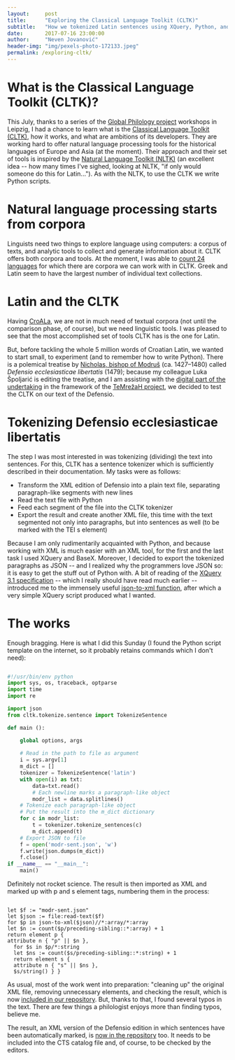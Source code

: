 ```yaml
---
layout:     post
title:      "Exploring the Classical Language Toolkit (CLTK)"
subtitle:   "How we tokenized Latin sentences using XQuery, Python, and XQuery again"
date:       2017-07-16 23:00:00
author:     "Neven Jovanović"
header-img: "img/pexels-photo-172133.jpeg"
permalink: /exploring-cltk/
---
```


# What is the Classical Language Toolkit (CLTK)?

This July, thanks to a series of the [Global Philology project](http://www.dh.uni-leipzig.de/wo/projects/global-philology-project/) workshops in Leipzig, I had a chance to learn what is the [Classical Language Toolkit (CLTK)](http://cltk.org/), how it works, and what are ambitions of its developers. They are working hard to offer natural language processing tools for the historical languages of Europe and Asia (at the moment). Their approach and their set of tools is inspired by the [Natural Language Toolkit (NLTK)](http://www.nltk.org/) (an excellent idea -- how many times I've sighed, looking at NLTK, "if only would someone do this for Latin..."). As with the NLTK, to use the CLTK we write Python scripts.

# Natural language processing starts from corpora

Linguists need two things to explore language using computers: a corpus of texts, and analytic tools to collect and generate information about it. CLTK offers both corpora and tools. At the moment, I was able to [count 24 languages](http://docs.cltk.org/en/latest/) for which there are corpora we can work with in CLTK. Greek and Latin seem to have the largest number of individual text collections.

# Latin and the CLTK

Having [CroALa](http://croala.ffzg.unizg.hr), we are not in much need of textual corpora (not until the comparison phase, of course), but we need linguistic tools. I was pleased to see that the most accomplished set of tools CLTK has is the one for Latin.

But, before tackling the whole 5 million words of Croatian Latin, we wanted to start small, to experiment (and to remember how to write Python). There is a polemical treatise by [Nicholas, bishop of Modruš](http://viaf.org/viaf/23432692/) (ca. 1427–1480) called *Defensio ecclesiasticae libertatis* (1479); because my colleague Luka Špoljarić is editing the treatise, and I am assisting with the [digital part of the undertaking](https://github.com/nevenjovanovic/modruski-temrezah) in the framework of the [TeMrežaH project](http://temrezah.ffzg.unizg.hr/), we decided to test the CLTK on our text of the Defensio.

# Tokenizing Defensio ecclesiasticae libertatis

The step I was most interested in was tokenizing (dividing) the text into sentences. For this, CLTK has a sentence tokenizer which is sufficiently described in their documentation. My tasks were as follows:

+ Transform the XML edition of Defensio into a plain text file, separating paragraph-like segments with new lines
+ Read the text file with Python
+ Feed each segment of the file into the CLTK tokenizer
+ Export the result and create another XML file, this time with the text segmented not only into paragraphs, but into sentences as well (to be marked with the TEI s element)

Because I am only rudimentarily acquainted with Python, and because working with XML is much easier with an XML tool, for the first and the last task I used XQuery and BaseX. Moreover, I decided to export the tokenized paragraphs as JSON -- and I realized why the programmers love JSON so: it is easy to get the stuff out of Python with. A bit of reading of the [XQuery 3.1 specification](https://www.w3.org/TR/xpath-functions-31/) -- which I really should have read much earlier -- introduced me to the immensely useful [json-to-xml function](https://www.w3.org/TR/xpath-functions-31/#func-json-to-xml), after which a very simple XQuery script produced what I wanted.

# The works

Enough bragging. Here is what I did this Sunday (I found the Python script template on the internet, so it probably retains commands which I don't need):

```python

#!/usr/bin/env python
import sys, os, traceback, optparse
import time
import re

import json
from cltk.tokenize.sentence import TokenizeSentence

def main ():

    global options, args
    
    # Read in the path to file as argument
    i = sys.argv[1]
    m_dict = []
    tokenizer = TokenizeSentence('latin')
    with open(i) as txt:
        data=txt.read()
        # Each newline marks a paragraph-like object
        modr_list = data.splitlines()
    # Tokenize each paragraph-like object
    # Put the result into the m_dict dictionary
    for c in modr_list:
        t = tokenizer.tokenize_sentences(c)
        m_dict.append(t)
    # Export JSON to file
    f = open('modr-sent.json', 'w')
    f.write(json.dumps(m_dict))
    f.close()
if __name__ == "__main__":
    main()

```

Definitely not rocket science. The result is then imported as XML and marked up with p and s element tags, numbering them in the process:

```xquery

let $f := "modr-sent.json"
let $json := file:read-text($f)
for $p in json-to-xml($json)//*:array/*:array
let $n := count($p/preceding-sibling::*:array) + 1 
return element p { 
attribute n { "p" || $n },
  for $s in $p/*:string
  let $ns := count($s/preceding-sibling::*:string) + 1
  return element s { 
  attribute n { "s" || $ns },
  $s/string() } }

```

As usual, most of the work went into preparation: "cleaning up" the original XML file, removing unnecessary elements, and checking the result, which is now [included in our repository](https://github.com/nevenjovanovic/modruski-temrezah/blob/master/data/nikolamodr01/croala1394999/nikolamodr01.croala1394999.croala-lat3text.txt). But, thanks to that, I found several typos in the text. There are few things a philologist enjoys more than finding typos, believe me.

The result, an XML version of the Defensio edition in which sentences have been automatically marked, is [now in the repository](https://github.com/nevenjovanovic/modruski-temrezah/blob/master/data/nikolamodr01/croala1394999/nikolamodr01.croala1394999.croala-lat4sents.xml) too. It needs to be included into the CTS catalog file and, of course, to be checked by the editors.
